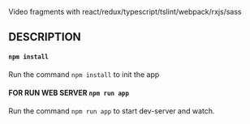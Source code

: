 Video fragments with react/redux/typescript/tslint/webpack/rxjs/sass



## DESCRIPTION

#### `npm install`
Run the command `npm install` to init the app

#### FOR RUN WEB SERVER `npm run app`
Run the command `npm run app` to start dev-server and watch.